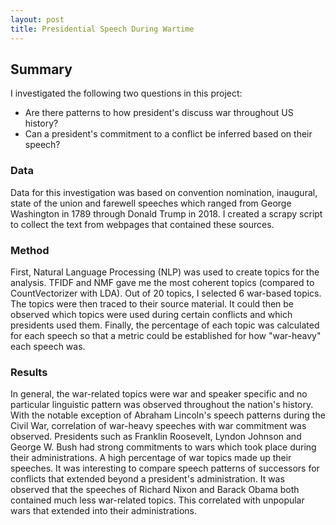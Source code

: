 ```yaml
---
layout: post
title: Presidential Speech During Wartime
---
```


## Summary
I investigated the following two questions in this project:
- Are there patterns to how president's discuss war throughout US history?
- Can a president's commitment to a conflict be inferred based on their speech?

### Data
Data for this investigation was based on convention nomination, inaugural, state of the union and farewell speeches which ranged from George Washington in 1789 through Donald Trump in 2018. I created a scrapy script to collect the text from webpages that contained these sources.

### Method
First, Natural Language Processing (NLP) was used to create topics for the analysis. TFIDF and NMF gave me the most coherent topics (compared to CountVectorizer with LDA). Out of 20 topics, I selected 6 war-based topics. The topics were then traced to their source material. It could then be observed which topics were used during certain conflicts and which presidents used them. Finally, the percentage of each topic was calculated for each speech so that a metric could be established for how "war-heavy" each speech was.

### Results
In general, the war-related topics were war and speaker specific and no particular linguistic pattern was observed throughout the nation's history. With the notable exception of Abraham Lincoln's speech patterns during the Civil War, correlation of war-heavy speeches with war commitment was observed. Presidents such as Franklin Roosevelt, Lyndon Johnson and George W. Bush had strong commitments to wars which took place during their administrations. A high percentage of war topics made up their speeches. It was interesting to compare speech patterns of successors for conflicts that extended beyond a president's administration. It was observed that the speeches of Richard Nixon and Barack Obama both contained much less war-related topics. This correlated with unpopular wars that extended into their administrations.
